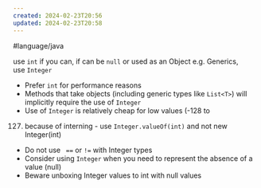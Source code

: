 ```yaml
---
created: 2024-02-23T20:56
updated: 2024-02-23T20:58
---
```

#language/java

use `int` if you can, if can be `null` or used as an Object e.g. Generics, use `Integer`

- Prefer `int` for performance reasons
- Methods that take objects (including generic types like `List<T>`) will implicitly require the use of `Integer`
- Use of `Integer` is relatively cheap for low values (-128 to

127. because of interning - use `Integer.valueOf(int)` and not new Integer(int)

- Do not use ` ==` or `!=` with Integer types
- Consider using `Integer` when you need to represent the absence of a value (null)
- Beware unboxing Integer values to int with null values